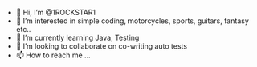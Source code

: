 - 👋 Hi, I’m @1ROCKSTAR1
- 👀 I’m interested in simple coding, motorcycles, sports, guitars, fantasy etc..
- 🌱 I’m currently learning Java, Testing
- 💞️ I’m looking to collaborate on co-writing auto tests
- 📫 How to reach me ...

<!---
1ROCKSTAR1/1ROCKSTAR1 is a ✨ special ✨ repository because its `README.md` (this file) appears on your GitHub profile.
You can click the Preview link to take a look at your changes.
--->
